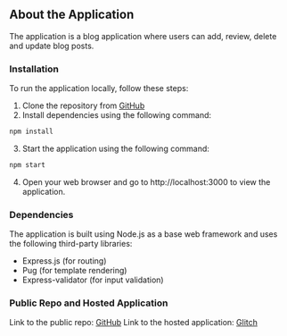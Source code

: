 ## About the Application 
The application is a blog application where users can add, review, delete and update blog posts.
 
### Installation
To run the application locally, follow these steps:

1. Clone the repository from [GitHub](https://github.com/00014055/node)
2. Install dependencies using the following command:


```bash
npm install
```
3. Start the application using the following command:
```bash
npm start
```
4. Open your web browser and go to http://localhost:3000 to view the application.

### Dependencies

The application is built using Node.js as a base web framework and uses the following third-party libraries:

- Express.js (for routing)
- Pug (for template rendering)
- Express-validator (for input validation)


### Public Repo and Hosted Application
Link to the public repo: [GitHub](https://github.com/00014055/node)
Link to the hosted application: [Glitch](https://glitch.com/)

